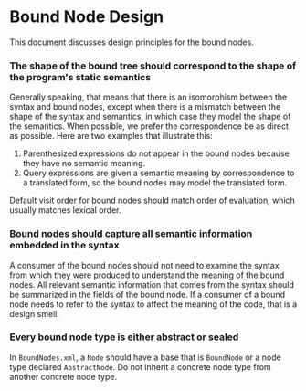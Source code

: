 ﻿Bound Node Design
=================

This document discusses design principles for the bound nodes.

### The shape of the bound tree should correspond to the shape of the program's static semantics

Generally speaking, that means that there is an isomorphism between the syntax and bound nodes, except when there is a mismatch between the shape of the syntax and semantics, in which case they model the shape of the semantics.  When possible, we prefer the correspondence be as direct as possible.  Here are two examples that illustrate this:
1. Parenthesized expressions do not appear in the bound nodes because they have no semantic meaning.
2. Query expressions are given a semantic meaning by correspondence to a translated form, so the bound nodes may model the translated form.

Default visit order for bound nodes should match order of evaluation, which usually matches lexical order.

### Bound nodes should capture all semantic information embedded in the syntax

A consumer of the bound nodes should not need to examine the syntax from which they were produced to understand the meaning of the bound nodes.  All relevant semantic information that comes from the syntax should be summarized in the fields of the bound node.  If a consumer of a bound node needs to refer to the syntax to affect the meaning of the code, that is a design smell.

### Every bound node type is either abstract or sealed

In `BoundNodes.xml`, a `Node` should have a base that is `BoundNode` or a node type declared `AbstractNode`. Do not inherit a concrete node type from another concrete node type.
